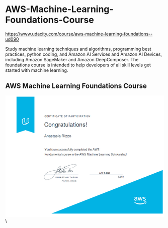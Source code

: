# AWS-Machine-Learning-Foundations-Course
https://www.udacity.com/course/aws-machine-learning-foundations--ud090

Study machine learning techniques and algorithms, programming best practices, python coding, and Amazon AI Services and Amazon AI Devices, including Amazon SageMaker and Amazon DeepComposer. The foundations course is intended to help developers of all skill levels get started with machine learning.

## AWS Machine Learning Foundations Course

![AWS certificate](https://github.com/arizzogithub/AWS-Machine-Learning-Foundations-Course/blob/master/AWS%20Certificate.png)\
